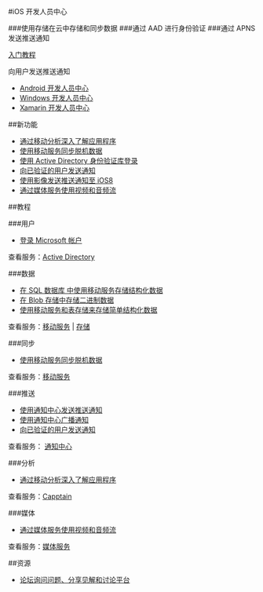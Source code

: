<properties pageTitle="移动服务-iOS - Azure 微软云" metakeywords="" description="" services="" documentationCenter="iOS" authors="" manager="Tiffena" editor="EricChen"/>
  
<tags ms.service="mobile-services" ms.date="" wacn.date="11/02/2015"/>


#iOS 开发人员中心

###使用存储在云中存储和同步数据
###通过 AAD 进行身份验证
###通过 APNS 发送推送通知

[入门教程](/documentation/articles/mobile-services-ios-get-started)

向用户发送推送通知

- [Android 开发人员中心](/develop/mobile/android)
- [Windows 开发人员中心](/develop/mobile/windows)
- [Xamarin 开发人员中心](/develop/mobile/xamarin)

##新功能

- [通过移动分析深入了解应用程序](/documentation/articles/mobile-services-ios-get-started-mobile-analytics)
- [使用移动服务同步脱机数据](/documentation/articles/mobile-services-ios-get-started-offline-data)
- [使用 Active Directory 身份验证库登录](/documentation/articles/mobile-services-dotnet-backend-ios-adal-sso-authentication)
- [向已验证的用户发送通知](/documentation/articles/mobile-services-javascript-backend-ios-push-notifications-app-users)
- [使用影像发送推送通知至 iOS8](/documentation/articles/notification-hubs-aspnet-backend-ios-rich-push)
- [通过媒体服务使用视频和音频流](/documentation/articles/media-services-use-ios-media-player-framework)

##教程

###用户

- [登录 Microsoft 帐户](/documentation/articles/mobile-services-ios-get-started-users)
<!--- [使用 Active Directory 身份验证库登录](/documentation/articles/mobile-services-dotnet-backend-ios-adal-sso-authentication)-->
<!--- [代表用户访问 SharePoint](/documentation/articles/mobile-services-dotnet-backend-calling-sharepoint-on-behalf-of-user)-->

查看服务：[Active Directory](https://github.com/AzureAD)

###数据

- [在 SQL 数据库 中使用移动服务存储结构化数据](/documentation/articles/mobile-services-ios-get-started-data)
- [在 Blob 存储中存储二进制数据](/documentation/articles/mobile-services-ios-upload-data-blob-storage)
- [使用移动服务和表存储来存储简单结构化数据](/documentation/articles/mobile-services-store-data-table-storage)

查看服务：[移动服务](/documentation/services/mobile-services) | [存储](/documentation/services/storage)

###同步

- [使用移动服务同步脱机数据](/documentation/articles/mobile-services-ios-get-started-offline-data)

查看服务：[移动服务](/documentation/services/mobile-services)

###推送

- [使用通知中心发送推送通知](/documentation/articles/notification-hubs-ios-get-started)
- [使用通知中心广播通知](/documentation/articles/notification-hubs-ios-send-breaking-news)
- [向已验证的用户发送通知](/documentation/articles/mobile-services-javascript-backend-ios-push-notifications-app-users)

查看服务： [通知中心](/documentation/services/notification-hubs)

###分析

- [通过移动分析深入了解应用程序](/documentation/articles/mobile-services-ios-get-started-mobile-analytics)
<!--- [使用 New Relic 监视移动服务](/documentation/articles/store-new-relic-mobile-services-monitor)-->

查看服务：[Capptain](http://www.capptain.com)

###媒体

- [通过媒体服务使用视频和音频流](/documentation/articles/media-services-use-ios-media-player-framework)

查看服务：[媒体服务](/develop/media-services)

##资源

<!--- [iOS 参考查找针对客户端库和服务器脚本的文档](/develop/mobile/reference-ios)-->

<!--
- [iOS 示例了解丰富的可下载示例应用程序](/develop/mobile/ios-samples)
-->

- [论坛询问问题、分享见解和讨论平台](https://social.msdn.microsoft.com/Forums/zh-CN/home?forum=windowsazurezhchs)

